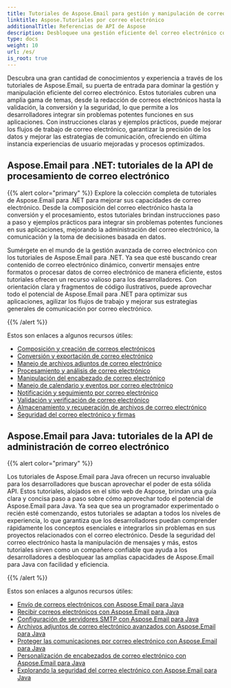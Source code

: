 ```yaml
---
title: Tutoriales de Aspose.Email para gestión y manipulación de correo electrónico
linktitle: Aspose.Tutoriales por correo electrónico
additionalTitle: Referencias de API de Aspose
description: Desbloquee una gestión eficiente del correo electrónico con los tutoriales de Aspose.Email. Desde la composición hasta la seguridad, domine diversos aspectos para mejorar los flujos de trabajo y las experiencias de los usuarios.
type: docs
weight: 10
url: /es/
is_root: true
---
```

Descubra una gran cantidad de conocimientos y experiencia a través de los tutoriales de Aspose.Email, su puerta de entrada para dominar la gestión y manipulación eficiente del correo electrónico. Estos tutoriales cubren una amplia gama de temas, desde la redacción de correos electrónicos hasta la validación, la conversión y la seguridad, lo que permite a los desarrolladores integrar sin problemas potentes funciones en sus aplicaciones. Con instrucciones claras y ejemplos prácticos, puede mejorar los flujos de trabajo de correo electrónico, garantizar la precisión de los datos y mejorar las estrategias de comunicación, ofreciendo en última instancia experiencias de usuario mejoradas y procesos optimizados.

## Aspose.Email para .NET: tutoriales de la API de procesamiento de correo electrónico
{{% alert color="primary" %}}
Explore la colección completa de tutoriales de Aspose.Email para .NET para mejorar sus capacidades de correo electrónico. Desde la composición del correo electrónico hasta la conversión y el procesamiento, estos tutoriales brindan instrucciones paso a paso y ejemplos prácticos para integrar sin problemas potentes funciones en sus aplicaciones, mejorando la administración del correo electrónico, la comunicación y la toma de decisiones basada en datos.

Sumérgete en el mundo de la gestión avanzada de correo electrónico con los tutoriales de Aspose.Email para .NET. Ya sea que esté buscando crear contenido de correo electrónico dinámico, convertir mensajes entre formatos o procesar datos de correo electrónico de manera eficiente, estos tutoriales ofrecen un recurso valioso para los desarrolladores. Con orientación clara y fragmentos de código ilustrativos, puede aprovechar todo el potencial de Aspose.Email para .NET para optimizar sus aplicaciones, agilizar los flujos de trabajo y mejorar sus estrategias generales de comunicación por correo electrónico.

{{% /alert %}}

Estos son enlaces a algunos recursos útiles:
- [Composición y creación de correos electrónicos](./net/email-composition-and-creation/)
- [Conversión y exportación de correo electrónico](./net/email-conversion-and-export/)
- [Manejo de archivos adjuntos de correo electrónico](./net/email-attachment-handling/)
- [Procesamiento y análisis de correo electrónico](./net/email-processing-and-analysis/)
- [Manipulación del encabezado de correo electrónico](./net/email-header-manipulation/)
- [Manejo de calendario y eventos por correo electrónico](./net/email-event-and-calendar-handling/)
- [Notificación y seguimiento por correo electrónico](./net/email-notification-and-tracking/)
- [Validación y verificación de correo electrónico](./net/email-validation-and-verification/)
- [Almacenamiento y recuperación de archivos de correo electrónico](./net/email-file-storage-and-retrieval/)
- [Seguridad del correo electrónico y firmas](./net/email-security-and-signatures/)

## Aspose.Email para Java: tutoriales de la API de administración de correo electrónico
{{% alert color="primary" %}}

Los tutoriales de Aspose.Email para Java ofrecen un recurso invaluable para los desarrolladores que buscan aprovechar el poder de esta sólida API. Estos tutoriales, alojados en el sitio web de Aspose, brindan una guía clara y concisa paso a paso sobre cómo aprovechar todo el potencial de Aspose.Email para Java. Ya sea que sea un programador experimentado o recién esté comenzando, estos tutoriales se adaptan a todos los niveles de experiencia, lo que garantiza que los desarrolladores puedan comprender rápidamente los conceptos esenciales e integrarlos sin problemas en sus proyectos relacionados con el correo electrónico. Desde la seguridad del correo electrónico hasta la manipulación de mensajes y más, estos tutoriales sirven como un compañero confiable que ayuda a los desarrolladores a desbloquear las amplias capacidades de Aspose.Email para Java con facilidad y eficiencia.


{{% /alert %}}

Estos son enlaces a algunos recursos útiles:
- [Envío de correos electrónicos con Aspose.Email para Java](./java/sending-emails/)
- [Recibir correos electrónicos con Aspose.Email para Java](./java/receiving-emails/)
- [Configuración de servidores SMTP con Aspose.Email para Java](./java/configuring-smtp-servers/)
- [Archivos adjuntos de correo electrónico avanzados con Aspose.Email para Java](./java/advanced-email-attachments/)
- [Proteger las comunicaciones por correo electrónico con Aspose.Email para Java](./java/securing-email-communications/)
- [Personalización de encabezados de correo electrónico con Aspose.Email para Java](./java/customizing-email-headers/)
- [Explorando la seguridad del correo electrónico con Aspose.Email para Java](./java/exploring-email-security/)